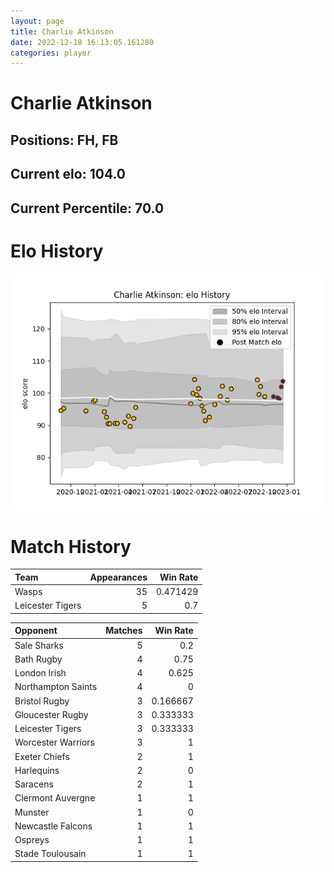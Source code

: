 ```yaml
---  
layout: page  
title: Charlie Atkinson  
date: 2022-12-18 16:13:05.161280  
categories: player  
---
```

# Charlie Atkinson

## Positions: FH, FB

## Current elo: 104.0

## Current Percentile: 70.0

# Elo History


![elo history](history_CharlieAtkinson.png)
# Match History


| Team             |   Appearances |   Win Rate |
|:-----------------|--------------:|-----------:|
| Wasps            |            35 |   0.471429 |
| Leicester Tigers |             5 |   0.7      |

| Opponent           |   Matches |   Win Rate |
|:-------------------|----------:|-----------:|
| Sale Sharks        |         5 |   0.2      |
| Bath Rugby         |         4 |   0.75     |
| London Irish       |         4 |   0.625    |
| Northampton Saints |         4 |   0        |
| Bristol Rugby      |         3 |   0.166667 |
| Gloucester Rugby   |         3 |   0.333333 |
| Leicester Tigers   |         3 |   0.333333 |
| Worcester Warriors |         3 |   1        |
| Exeter Chiefs      |         2 |   1        |
| Harlequins         |         2 |   0        |
| Saracens           |         2 |   1        |
| Clermont Auvergne  |         1 |   1        |
| Munster            |         1 |   0        |
| Newcastle Falcons  |         1 |   1        |
| Ospreys            |         1 |   1        |
| Stade Toulousain   |         1 |   1        |